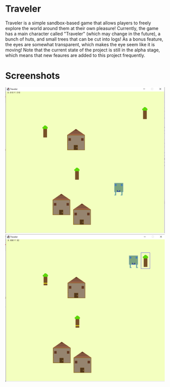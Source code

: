 # Traveler
Traveler is a simple sandbox-based game that allows players to freely explore the world around them at their own pleasure! 
Currently, the game has a main character called "Traveler" (which may change in the future), a bunch of huts, and small trees that can be cut into logs! 
As a bonus feature, the eyes are somewhat transparent, which makes the eye seem like it is moving! 
Note that the current state of the project is still in the alpha stage, which means that new feaures are added to this project frequently.

# Screenshots
![Randomly Generated Place](https://github.com/suncloudsmoon/Traveler/blob/master/Randomly%20Generated%20Place.png)
![Player Cutting Trees](https://github.com/suncloudsmoon/Traveler/blob/master/Player%20Cutting%20Trees.png)
